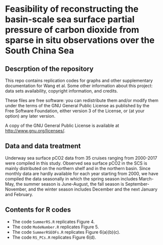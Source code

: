 # Feasibility of reconstructing the basin-scale sea surface partial pressure of carbon dioxide from sparse in situ observations over the South China Sea
## Descrption of the repository
This repo contains replication codes for graphs and other supplementary documentation for Wang et al. Some other information about this project: data sets availability, copyright information, and credits.

These files are free software: you can redistribute them and/or modify them under the terms of the GNU General Public License as published by the Free Software Foundation, either version 3 of the License, or (at your option) any later version.

A copy of the GNU General Public License is available at http://www.gnu.org/licenses/.

## Data and data treatment
Underway sea surface pCO2 data from 35 cruises ranging from 2000-2017 were compiled in this study. Observed sea surface pCO2 in the SCS is mainly distributed on the northern shelf and in the northern basin. Since monthly data are hardly available for each year starting from 2000, we have compiled the data seasonally in which the spring season includes March-May, the summer season is June-August, the fall season is September-November, and the winter season includes December and the next January and February.

## Contents for R codes
- The code `SummerRS.R` replicates Figure 4.
- The code `ModeNumber.R` replicates Figure 5.
- The code `SummerRSEOFs.R` replicates Figure 6(a)(b)(c).
- The code `RS_PCs.R` replicates Figure 6(d).
